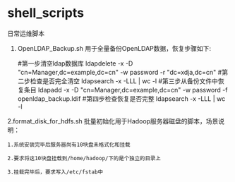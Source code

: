# shell_scripts
日常运维脚本

1. OpenLDAP_Backup.sh 用于全量备份OpenLDAP数据，恢复步骤如下:
    
    #第一步清空ldap数据库
    ldapdelete -x -D "cn=Manager,dc=example,dc=cn" -w password -r "dc=xdja,dc=cn"
    #第二步检查是否完全清空
    ldapsearch -x -LLL | wc -l
    #第三步从备份文件中恢复条目
    ldapadd -x -D "cn=Manager,dc=example,dc=cn" -w password -f openldap_backup.ldif
    #第四步检查恢复是否完整
    ldapsearch -x -LLL | wc -l

2.format_disk_for_hdfs.sh 批量初始化用于Hadoop服务器磁盘的脚本，场景说明：
    
    1.系统安装完毕后服务器尚有10块盘未格式化和挂载
    
    2.要求将这10块盘挂载到/home/hadoop/下的是个独立的目录上
    
    3.挂载完毕后，要求写入/etc/fstab中

